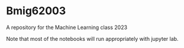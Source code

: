 # Bmig62003
A repository for the Machine Learning class 2023

Note that most of the notebooks will run appropriately with jupyter lab.
